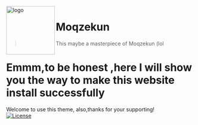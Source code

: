 <img src="http://Moqzekun.cn/Moqzekun.jpg" alt="logo" width="130" height="130" align="left" />

<h1>Moqzekun</h1>

> This maybe a masterpiece of Moqzekun (lol
# Emmm,to be honest ,here I will show you the way to make this website install successfully
<tab><tab>Welcome to use this theme, also,thanks for your supporting!
  <br/>
[![License](https://img.shields.io/github/license/moqzekun/MIT)](https://github.com/Moqzekun/License)

